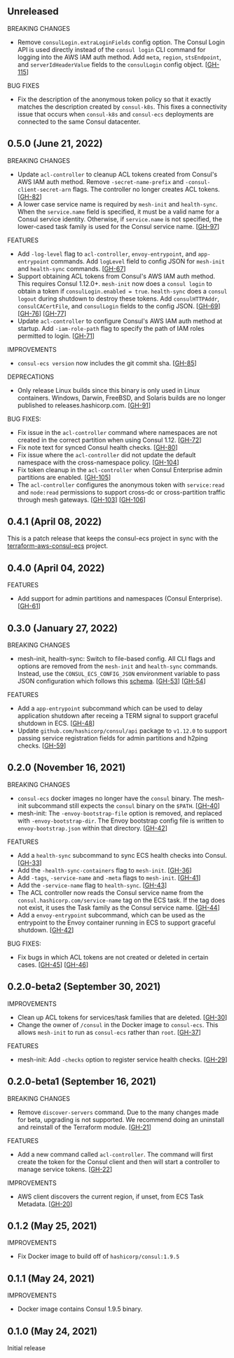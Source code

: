 ## Unreleased

BREAKING CHANGES
* Remove `consulLogin.extraLoginFields` config option. The Consul Login API is used directly instead
  of the `consul login` CLI command for logging into the AWS IAM auth method. Add `meta`, `region`,
  `stsEndpoint`, and `serverIdHeaderValue` fields to the `consulLogin` config object.
  [[GH-115](https://github.com/hashicorp/consul-ecs/pull/115)]

BUG FIXES
* Fix the description of the anonymous token policy so that it exactly matches the description
  created by `consul-k8s`. This fixes a connectivity issue that occurs when `consul-k8s` and
  `consul-ecs` deployments are connected to the same Consul datacenter.

## 0.5.0 (June 21, 2022)

BREAKING CHANGES
* Update `acl-controller` to cleanup ACL tokens created from Consul's AWS IAM auth method. Remove
  `-secret-name-prefix` and `-consul-client-secret-arn` flags. The controller no longer creates ACL
  tokens. [[GH-82](https://github.com/hashicorp/consul-ecs/pull/82)]
* A lower case service name is required by `mesh-init` and `health-sync`. When the `service.name` field
  is specified, it must be a valid name for a Consul service identity. Otherwise, if `service.name` is
  not specified, the lower-cased task family is used for the Consul service name.
  [[GH-97](https://github.com/hashicorp/consul-ecs/pull/97)]

FEATURES
* Add `-log-level` flag to `acl-controller`, `envoy-entrypoint`, and `app-entrypoint`
  commands. Add `logLevel` field to config JSON for `mesh-init` and `health-sync` commands.
  [[GH-67](https://github.com/hashicorp/consul-ecs/pull/67)]
* Support obtaining ACL tokens from Consul's AWS IAM auth method. This requires Consul 1.12.0+.
  `mesh-init` now does a `consul login` to obtain a token if `consulLogin.enabled = true`.
  `health-sync` does a `consul logout` during shutdown to destroy these tokens.
  Add `consulHTTPAddr`, `consulCACertFile`, and `consulLogin` fields to the config JSON.
  [[GH-69](https://github.com/hashicorp/consul-ecs/pull/69)]
  [[GH-76](https://github.com/hashicorp/consul-ecs/pull/76)]
  [[GH-77](https://github.com/hashicorp/consul-ecs/pull/77)]
* Update `acl-controller` to configure Consul's AWS IAM auth method at startup.
  Add `-iam-role-path` flag to specify the path of IAM roles permitted to login.
  [[GH-71](https://github.com/hashicorp/consul-ecs/pull/71)]

IMPROVEMENTS
* `consul-ecs version` now includes the git commit sha.
  [[GH-85](https://github.com/hashicorp/consul-ecs/pull/85)]

DEPRECATIONS
* Only release Linux builds since this binary is only used in Linux containers.
  Windows, Darwin, FreeBSD, and Solaris builds are no longer published to releases.hashicorp.com.
  [[GH-91](https://github.com/hashicorp/consul-ecs/pull/91)]

BUG FIXES:
* Fix issue in the `acl-controller` command where namespaces are not created in the correct
  partition when using Consul 1.12. [[GH-72](https://github.com/hashicorp/consul-ecs/pull/72)]
* Fix note text for synced Consul health checks. [[GH-80](https://github.com/hashicorp/consul-ecs/pull/80)]
* Fix issue where the `acl-controller` did not update the default namespace with the cross-namespace policy.
  [[GH-104](https://github.com/hashicorp/consul-ecs/pull/104)]
* Fix token cleanup in the `acl-controller` when Consul Enterprise admin partitions are enabled.
  [[GH-105](https://github.com/hashicorp/consul-ecs/pull/105)]
* The `acl-controller` configures the anonymous token with `service:read` and `node:read`
  permissions to support cross-dc or cross-partition traffic through mesh gateways.
  [[GH-103](https://github.com/hashicorp/consul-ecs/pull/103)]
  [[GH-106](https://github.com/hashicorp/consul-ecs/pull/106)]

## 0.4.1 (April 08, 2022)

This is a patch release that keeps the consul-ecs project in sync with the
[terraform-aws-consul-ecs](https://github.com/hashicorp/terraform-aws-consul-ecs) project.

## 0.4.0 (April 04, 2022)

FEATURES
* Add support for admin partitions and namespaces (Consul Enterprise).
  [[GH-61](https://github.com/hashicorp/consul-ecs/pull/61)]

## 0.3.0 (January 27, 2022)

BREAKING CHANGES
* mesh-init, health-sync: Switch to file-based config. All CLI flags and options are removed
  from the `mesh-init` and `health-sync` commands. Instead, use the `CONSUL_ECS_CONFIG_JSON`
  environment variable to pass JSON configuration which follows this [schema](config/schema.json).
  [[GH-53](https://github.com/hashicorp/consul-ecs/pull/53)]
  [[GH-54](https://github.com/hashicorp/consul-ecs/pull/54)]

FEATURES
* Add a `app-entrypoint` subcommand which can be used to delay application
  shutdown after receing a TERM signal to support graceful shutdown in ECS.
  [[GH-48](https://github.com/hashicorp/consul-ecs/pull/48)]
* Update `github.com/hashicorp/consul/api` package to `v1.12.0` to support
  passing service registration fields for admin partitions and h2ping checks.
  [[GH-59](https://github.com/hashicorp/consul-ecs/pull/59)]

## 0.2.0 (November 16, 2021)

BREAKING CHANGES
* `consul-ecs` docker images no longer have the `consul` binary. The
  mesh-init subcommand still expects the `consul` binary on the
  `$PATH`. [[GH-40](https://github.com/hashicorp/consul-ecs/pull/40)]
* mesh-init: The `-envoy-bootstrap-file` option is removed, and replaced with `-envoy-bootstrap-dir`.
  The Envoy bootstrap config file is written to `envoy-bootstrap.json` within that directory.
  [[GH-42](https://github.com/hashicorp/consul-ecs/pull/42)]

FEATURES
* Add a `health-sync` subcommand to sync ECS health checks into Consul. [[GH-33](https://github.com/hashicorp/consul-ecs/pull/33)]
* Add the `-health-sync-containers` flag to `mesh-init`. [[GH-36](https://github.com/hashicorp/consul-ecs/pull/36)]
* Add `-tags`, `-service-name` and `-meta` flags to `mesh-init`. [[GH-41](https://github.com/hashicorp/consul-ecs/pull/41)]
* Add the `-service-name` flag to `health-sync`. [[GH-43](https://github.com/hashicorp/consul-ecs/pull/43)]
* The ACL controller now reads the Consul service name from the
  `consul.hashicorp.com/service-name` tag on the ECS task. If the tag
  does not exist, it uses the Task family as the Consul service name.
  [[GH-44](https://github.com/hashicorp/consul-ecs/pull/44)]
* Add a `envoy-entrypoint` subcommand, which can be used as the entrypoint to the Envoy container running in ECS
  to support graceful shutdown. [[GH-42](https://github.com/hashicorp/consul-ecs/pull/42)]

BUG FIXES:
* Fix bugs in which ACL tokens are not created or deleted in certain cases.
  [[GH-45](https://github.com/hashicorp/consul-ecs/pull/45)] [[GH-46](https://github.com/hashicorp/consul-ecs/pull/46)]

## 0.2.0-beta2 (September 30, 2021)
IMPROVEMENTS
* Clean up ACL tokens for services/task families that are deleted. [[GH-30](https://github.com/hashicorp/consul-ecs/pull/30)]
* Change the owner of `/consul` in the Docker image  to `consul-ecs`. This
  allows `mesh-init` to run as `consul-ecs` rather than `root`.
  [[GH-37](https://github.com/hashicorp/consul-ecs/pull/37)]

FEATURES
* mesh-init: Add `-checks` option to register service health checks.
  [[GH-29](https://github.com/hashicorp/consul-ecs/pull/29)]

## 0.2.0-beta1 (September 16, 2021)

BREAKING CHANGES
* Remove `discover-servers` command. Due to the many changes made for beta,
  upgrading is not supported. We recommend doing an uninstall and reinstall
  of the Terraform module. [[GH-21](https://github.com/hashicorp/consul-ecs/pull/21)]

FEATURES
* Add a new command called `acl-controller`. The command will first
  create the token for the Consul client and then will start a controller
  to manage service tokens. [[GH-22](https://github.com/hashicorp/consul-ecs/pull/22)]

IMPROVEMENTS
* AWS client discovers the current region, if unset, from ECS Task Metadata.
  [[GH-20](https://github.com/hashicorp/consul-ecs/pull/20)]

## 0.1.2 (May 25, 2021)

IMPROVEMENTS
* Fix Docker image to build off of `hashicorp/consul:1.9.5`

## 0.1.1 (May 24, 2021)

IMPROVEMENTS
* Docker image contains Consul 1.9.5 binary.

## 0.1.0 (May 24, 2021)

Initial release
